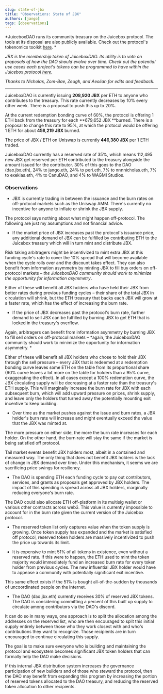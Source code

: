 ```yaml
---
slug: state-of-jbx
title: "Observations: State of JBX"
authors: [jango]
tags: [observations]
---
```


*JuiceboxDAO runs its community treasury on the Juicebox protocol. The tools at its disposal are also publicly available. Check out the protocol's tokenomics toolkit [here](.//juicebox-protocol-tokenomics/). *

*JBX is the membership token of JuiceboxDAO. Its utility is to vote on proposals of how the DAO should evolve over time. Check out the potential use cases each project's tokens can be programmed to have within the Juicebox protocol [here](../overflow/).*

*Thanks to Nicholas, Zom-Bae, Zeugh, and Aeolian for edits and feedback.*

---

JuiceboxDAO is currently issuing **208,920 JBX** per ETH to anyone who contributes to the treasury. This rate currently decreases by 10% every other week. There is a proposal to push this up to 20%.

At the current redemption bonding curve of 60%, the protocol is offering 1 ETH back from the treasury for each **679,652 JBX **burned. There is a proposal to change this rate to 95%, at which the protocol would be offering 1 ETH for about **459,219 JBX** burned.

The price of JBX / ETH on Uniswap is currently **446,380 JBX** per 1 ETH traded.

JuiceboxDAO currently has a reserved rate of 35%, which means 112,495 new JBX get reserved per ETH contributed to the treasury alongside the amount issued for the contributor. 30% of this goes to the DAO (dao.jbx.eth), 24% to jango.eth, 24% to peri.eth, 7% to nnnnicholas.eth, 7% to exekias.eth, 4% to CanuDAO, and 4% to WAGMI Studios. 

### Observations

- JBX is currently trading in between the issuance and the burn rates on off-protocol markets such as the Uniswap AMM. There's currently no incentive for anyone to inflate or shrink the JBX supply.

The protocol says nothing about what might happen off-protocol. The following are just my assumptions and not financial advice.  

- If the market price of JBX increases past the protocol's issuance price, any additional demand of JBX can be fulfilled by contributing ETH to the Juicebox treasury which will in turn mint and distribute JBX.

Risk taking arbitragers might be incentivized to mint extra JBX at this funding cycle's rate to cover the 10% spread that will become available when the cycle rolls over and the discount takes effect. They can also benefit from information asymmetry by minting JBX to fill buy orders on off-protocol markets – *the JuiceboxDAO community should work to minimize the opportunity for information asymmetry*.

Either of these will benefit all JBX holders who have held their JBX from better rates during previous funding cycles – their share of the total JBX in circulation will shrink, but the ETH treasury that backs each JBX will grow at a faster rate, which has the effect of increasing the burn rate.

- If the price of JBX decreases past the protocol's burn rate, further demand to sell JBX can be fulfilled by burning JBX to get ETH that is locked in the treasury's overflow.

Again, arbitragers can benefit from information asymmetry by burning JBX to fill sell orders on off-protocol markets – *again, the JuiceboxDAO community should work to minimize the opportunity for information asymmetry. *

Either of these will benefit all JBX holders who chose to hold their JBX through the sell pressure – every JBX that is redeemed at a redemption bonding curve leaves some ETH on the table from its proportional share (60% curve leaves a lot more on the table for holders than a 95% curve, exaggerating the effect). In all cases except a 100% redemption curve, the JBX circulating supply will be decreasing at a faster rate than the treasury's ETH supply. This will marginally increase the burn rate for JBX with each subsequent burn, which will add upward pressure on prices, shrink supply, and leave only the holders that turned away the potentially mounting exit incentive to keep building. 

- Over time as the market pushes against the issue and burn rates, a JBX holder's burn rate will increase and might eventually exceed the value that the JBX was minted at. 

The more pressure on either side, the more the burn rate increases for each holder. On the other hand, the burn rate will stay the same if the market is being satisfied off protocol.

Tail market events benefit JBX holders most, albeit in a contained and measured way. The only thing that does not benefit JBX holders is the lack of change in JBX demand over time. Under this mechanism, it seems we are sacrificing price swings for resiliency.

- The DAO is spending ETH each funding cycle to pay out contributors, services, and grants as proposals get approved by JBX holders. The impact of this spending is spread across all JBX holders, marginally reducing everyone's burn rate. 

The DAO could also allocate ETH off-platform in its multisig wallet or various other contracts across web3. This value is currently impossible to account for in the burn rate given the current version of the Juicebox protocol.

- The reserved token list only captures value when the token supply is growing. Once token supply has expanded and the market is satisfied off protocol, reserved token holders are massively incentivized to push the price up towards its limit. 

- It is expensive to mint 51% of all tokens in existence, even without a reserved rate. If this were to happen, the ETH used to mint the token majority would immediately fund an increased burn rate for every token holder from previous cycles. The new influential JBX holder would have to appease a community with potentially significant exit incentive.

This same effect exists if the 51% is bought all-of-the-sudden by thousands of uncoordinated people on the internet.

- The DAO (dao.jbx.eth) currently receives 30% of reserved JBX tokens. The DAO is considering committing a percent of this built up supply to circulate among contributors via the DAO's discord. 

It can do so in many ways, one approach is to split the allocation among the addresses on the reserved list, who are then encouraged to split this initial supply entirely between those who they work closest with and who's contributions they want to recognize. Those recipients are in turn encouraged to continue circulating this supply. 

The goal is to make sure everyone who is building and maintaining the protocol and ecosystem becomes significant JBX token holders that can formally help the DAO make decisions.

If this internal JBX distribution system increases the governance participation of new builders and of those who steward the protocol, then the DAO may benefit from expanding this program by increasing the portion of reserved tokens allocated to the DAO treasury, and reducing the reserved token allocation to other recipients.
